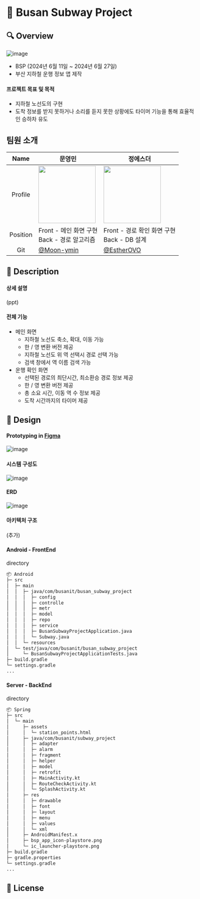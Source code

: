 # 🚉 Busan Subway Project
## 🔍 Overview
![image](https://github.com/Moon-ymin/programmers_before/assets/83321379/21c5a1e6-5d84-4501-8347-5b463533e3a2)
- BSP (2024년 6월 11일 ~ 2024년 6월 27일)
- 부산 지하철 운행 정보 앱 제작
#### 프로젝트 목표 및 목적
- 지하철 노선도의 구현
- 도착 정보를 받지 못하거나 소리를 듣지 못한 상황에도 타이머 기능을 통해 효율적인 승하차 유도
## 팀원 소개
|   Name   | 문영민 | 정에스더 |
| :------: | ----- | ------ |
| Profile  | <img src="https://github.com/Moon-ymin/subway-project/assets/83321379/0ba481db-106f-46ea-9fed-e6dd595ea1e5" width="150px"> |<img src="https://github.com/Moon-ymin/subway-project/assets/83321379/4a5e7f8d-cdc2-4536-9342-d9f489b8eb20" width="150px"> |
| Position | Front - 메인 화면 구현 <br> Back - 경로 알고리즘 | Front - 경로 확인 화면 구현 <br> Back - DB 설계   |
| Git  | [@Moon-ymin](https://github.com/Moon-ymin) | [@EstherOVO](https://github.com/EstherOVO) |
## 📝 Description
#### 상세 설명
(ppt)
#### 전체 기능
- 메인 화면
  - 지하철 노선도 축소, 확대, 이동 가능
  - 한 / 영 변환 버전 제공
  - 지하철 노선도 위 역 선택시 경로 선택 가능
  - 검색 창에서 역 이름 검색 가능
- 운행 확인 화면
  - 선택된 경로의 최단시간, 최소환승 경로 정보 제공
  - 한 / 영 변환 버전 제공
  - 총 소요 시간, 이동 역 수 정보 제공
  - 도착 시간까지의 타이머 제공
## 🎨 Design
#### Prototyping in [Figma](https://www.figma.com/proto/UiQQpYoMqnA4P2OYw7OGic/Untitled?node-id=0-1&t=UJ6WzVOE1EuSFaat-1)
![image](https://github.com/Moon-ymin/subway-project/assets/83321379/734880b0-c365-4966-bf3d-f07a4fbc5311)
#### 시스템 구성도
![image](https://github.com/Moon-ymin/programmers_before/assets/83321379/b34b2bee-9323-48ed-a3ad-27b478947c40)
#### ERD
![image](https://github.com/Moon-ymin/programmers_before/assets/83321379/32bac369-4425-481e-b133-135125c5e772)
#### 아키텍처 구조
(추가)
#### Android - FrontEnd
directory
```markdown
📦 Android
├─ src
│  ├─ main
│  │  ├─ java/com/busanit/busan_subway_project
│  │  │  ├─ config
│  │  │  ├─ controlle
│  │  │  ├─ metr
│  │  │  ├─ model
│  │  │  ├─ repo
│  │  │  ├─ service
│  │  │  ├─ BusanSubwayProjectApplication.java
│  │  │  └─ Subway.java
│  │  └─ resources
│  └─ test/java/com/busanit/busan_subway_project
│     └─ BusanSubwayProjectApplicationTests.java
├─ build.gradle
└─ settings.gradle
...
```
#### Server - BackEnd
directory
```markdown
📦 Spring
├─ src
│  └─ main
│     ├─ assets
│     │  └─ station_points.html
│     ├─ java/com/busanit/subway_project
│     │  ├─ adapter
│     │  ├─ alarm
│     │  ├─ fragment
│     │  ├─ helper
│     │  ├─ model
│     │  ├─ retrofit
│     │  ├─ MainActivity.kt
│     │  ├─ RouteCheckActivity.kt
│     │  └─ SplashActivity.kt
│     ├─ res
│     │  ├─ drawable
│     │  ├─ font
│     │  ├─ layout
│     │  ├─ menu
│     │  ├─ values
│     │  └─ xml
│     ├─ AndroidManifest.x
│     ├─ bsp_app_icon-playstore.png
│     └─ ic_launcher-playstore.png
├─ build.gradle
├─ gradle.properties
└─ settings.gradle
...
```
## 📒 License


